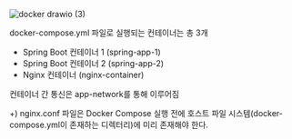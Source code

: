 ![docker drawio (3)](https://github.com/user-attachments/assets/c73db315-d938-406f-b9c6-6d7f459c9bee)
&nbsp;

docker-compose.yml 파일로 실행되는 컨테이너는 총 3개
- Spring Boot 컨테이너 1 (spring-app-1)
- Spring Boot 컨테이너 2 (spring-app-2)
- Nginx 컨테이너 (nginx-container)

컨테이너 간 통신은 app-network를 통해 이루어짐

+) nginx.conf 파일은 Docker Compose 실행 전에 호스트 파일 시스템(docker-compose.yml이 존재하는 디렉터리)에 미리 존재해야 한다.
